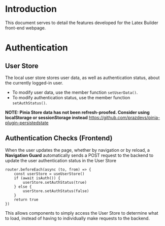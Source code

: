 # Introduction

This document serves to detail the features developed for the Latex Builder front-end webpage.

# Authentication

## User Store

The local user store stores user data, as well as authentication status, about the currently logged-in user.

- To modify user data, use the member function `setUserData()`. 
- To modify authentication status, use the member function `setAuthStatus()`.

**NOTE: Pinia Store data has not been refresh-proofed. Consider using localStorage or sessionStorage instead**
https://github.com/prazdevs/pinia-plugin-persistedstate

## Authentication Checks (Frontend)

When the user updates the page, whether by navigation or by reload, a **Navigation Guard** automatically sends a POST request to the backend to update the user authentication status in the User Store

```
router.beforeEach(async (to, from) => {
	const userStore = useUserStore()
	if (await isAuth()) {
		userStore.setAuthStatus(true)
	} else {
		userStore.setAuthStatus(false)
	}
	return true
})
```

This allows components to simply access the User Store to determine what to load, instead of having to individually make requests to the backend.